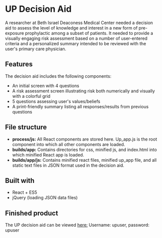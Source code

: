 # UP Decision Aid
A researcher at Beth Israel Deaconess Medical Center needed a decision aid to assess the level of knowledge and interest in a new form of pre-exposure prophylactic among a subset of patients. It needed to provide a visually engaging risk assessment based on a number of user-entered criteria and a personalized summary intended to be reviewed with the user's primary care physician.

## Features
The decision aid includes the following components:
* An initial screen with 4 questions
* A risk assessment screen illustrating risk both numerically and visually with a colorful grid
* 5 questions assessing user's values/beliefs
* A print-friendly summary listing all responses/results from previous questions

## File structure
* **process/js:** All React components are stored here. Up_app.js is the root component into which all other components are loaded.
* **builds/app:** Contains directories for css, minified js, and index.html into which minified React app is loaded.
* **builds/app/js:** Contains minified react files, minified up_app file, and all static text files in JSON format used in the decision aid.

## Built with
* React + ES5
* jQuery (loading JSON data files)

## Finished product
The UP decision aid can be viewed [here:](http://understandingprep.org/prep_decision_aid) Username: upuser, password: upuser
